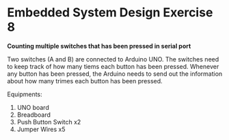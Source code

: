 # Embedded System Design Exercise 8

**Counting multiple switches that has been pressed in serial port**

Two switches (A and B) are connected to Arduino UNO. The switches need to keep track of how many tiems each button has been pressed. Whenever any button has been pressed, the Arduino needs to send out the information about how many trimes each button has been pressed.

Equipments:

1. UNO board
2. Breadboard
3. Push Button Switch x2
4. Jumper Wires x5
